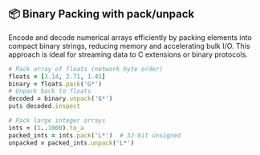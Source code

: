 ## 📦 Binary Packing with pack/unpack
Encode and decode numerical arrays efficiently by packing elements into compact binary strings, reducing memory and accelerating bulk I/O. This approach is ideal for streaming data to C extensions or binary protocols.

```ruby
# Pack array of floats (network byte order)
floats = [3.14, 2.71, 1.41]
binary = floats.pack('G*')
# Unpack back to floats
decoded = binary.unpack('G*')
puts decoded.inspect
```

```ruby
# Pack large integer arrays
ints = (1..1000).to_a
packed_ints = ints.pack('L*')  # 32-bit unsigned
unpacked = packed_ints.unpack('L*')
```